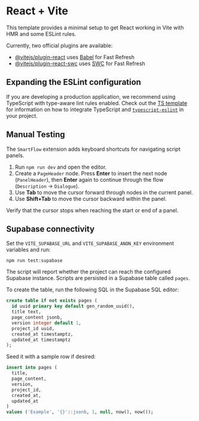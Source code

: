 # React + Vite

This template provides a minimal setup to get React working in Vite with HMR and some ESLint rules.

Currently, two official plugins are available:

- [@vitejs/plugin-react](https://github.com/vitejs/vite-plugin-react/blob/main/packages/plugin-react) uses [Babel](https://babeljs.io/) for Fast Refresh
- [@vitejs/plugin-react-swc](https://github.com/vitejs/vite-plugin-react/blob/main/packages/plugin-react-swc) uses [SWC](https://swc.rs/) for Fast Refresh

## Expanding the ESLint configuration

If you are developing a production application, we recommend using TypeScript with type-aware lint rules enabled. Check out the [TS template](https://github.com/vitejs/vite/tree/main/packages/create-vite/template-react-ts) for information on how to integrate TypeScript and [`typescript-eslint`](https://typescript-eslint.io) in your project.

## Manual Testing

The `SmartFlow` extension adds keyboard shortcuts for navigating script panels.

1. Run `npm run dev` and open the editor.
2. Create a `PageHeader` node. Press **Enter** to insert the next node (`PanelHeader`), then **Enter** again to continue through the flow (`Description` → `Dialogue`).
3. Use **Tab** to move the cursor forward through nodes in the current panel.
4. Use **Shift+Tab** to move the cursor backward within the panel.

Verify that the cursor stops when reaching the start or end of a panel.

## Supabase connectivity

Set the `VITE_SUPABASE_URL` and `VITE_SUPABASE_ANON_KEY` environment variables and run:

```
npm run test:supabase
```

The script will report whether the project can reach the configured Supabase instance.
Scripts are persisted in a Supabase table called `pages`.

To create the table, run the following SQL in the Supabase SQL editor:

```sql
create table if not exists pages (
  id uuid primary key default gen_random_uuid(),
  title text,
  page_content jsonb,
  version integer default 1,
  project_id uuid,
  created_at timestamptz,
  updated_at timestamptz
);
```

Seed it with a sample row if desired:

```sql
insert into pages (
  title,
  page_content,
  version,
  project_id,
  created_at,
  updated_at
)
values ('Example', '{}'::jsonb, 1, null, now(), now());
```
